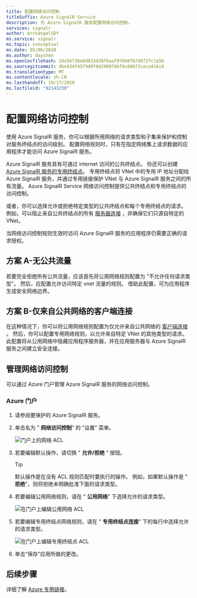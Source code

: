 ```yaml
---
title: 配置网络访问控制
titleSuffix: Azure SignalR Service
description: 为 Azure SignalR 服务配置网络访问控制。
services: signalr
author: ArchangelSDY
ms.service: signalr
ms.topic: conceptual
ms.date: 05/06/2020
ms.author: dayshen
ms.openlocfilehash: 24e56736e0d033420f9aaf976b0fb7d9727c1a5b
ms.sourcegitcommit: dbe434f45f9d0f9d298076bf8c08672ceca416c6
ms.translationtype: MT
ms.contentlocale: zh-CN
ms.lasthandoff: 10/17/2020
ms.locfileid: "92143230"
---
```

# <a name="configure-network-access-control"></a>配置网络访问控制

使用 Azure SignalR 服务，你可以根据所用网络的请求类型和子集来保护和控制对服务终结点的访问级别。 配置网络规则时，只有在指定网络集上请求数据的应用程序才能访问 Azure SignalR 服务。

Azure SignalR 服务具有可通过 internet 访问的公共终结点。 你还可以创建 [Azure SignalR 服务的专用终结点](howto-private-endpoints.md)。 专用终结点将 VNet 中的专用 IP 地址分配给 Azure SignalR 服务，并通过专用链接保护 VNet 与 Azure SignalR 服务之间的所有流量。 Azure SignalR Service 网络访问控制提供公共终结点和专用终结点的访问控制。

或者，你可以选择允许或拒绝特定类型的公共终结点和每个专用终结点的请求。 例如，可以阻止来自公共终结点的所有 [服务器连接](signalr-concept-internals.md#server-connections) ，并确保它们只源自特定的 VNet。

当网络访问控制规则生效时访问 Azure SignalR 服务的应用程序仍需要正确的请求授权。

## <a name="scenario-a---no-public-traffic"></a>方案 A-无公共流量

若要完全拒绝所有公共流量，应该首先将公用网络规则配置为 "不允许任何请求类型"。 然后，应配置允许访问特定 vnet 流量的规则。 借助此配置，可为应用程序生成安全网络边界。

## <a name="scenario-b---only-client-connections-from-public-network"></a>方案 B-仅来自公共网络的客户端连接

在这种情况下，你可以将公用网络规则配置为仅允许来自公共网络的 [客户端连接](signalr-concept-internals.md#client-connections) 。 然后，你可以配置专用网络规则，以允许来自特定 VNet 的其他类型的请求。 此配置将从公用网络中隐藏应用程序服务器，并在应用服务器与 Azure SignalR 服务之间建立安全连接。

## <a name="managing-network-access-control"></a>管理网络访问控制

可以通过 Azure 门户管理 Azure SignalR 服务的网络访问控制。

### <a name="azure-portal"></a>Azure 门户

1. 请参阅要保护的 Azure SignalR 服务。

1. 单击名为 " **网络访问控制**" 的 "设置" 菜单。

    ![门户上的网络 ACL](media/howto-network-access-control/portal.png)

1. 若要编辑默认操作，请切换 " **允许/拒绝** " 按钮。

    > [!TIP]
    > 默认操作是在没有 ACL 规则匹配时要执行的操作。 例如，如果默认操作是 " **拒绝**"，则将拒绝未明确批准下面的请求类型。

1. 若要编辑公用网络规则，请在 " **公用网络**" 下选择允许的请求类型。

    ![在门户上编辑公用网络 ACL ](media/howto-network-access-control/portal-public-network.png)

1. 若要编辑专用终结点网络规则，请在 " **专用终结点连接**" 下的每行中选择允许的请求类型。

    ![在门户上编辑专用终结点 ACL ](media/howto-network-access-control/portal-private-endpoint.png)

1. 单击“保存”应用所做的更改。

## <a name="next-steps"></a>后续步骤

详细了解 [Azure 专用链接](../private-link/private-link-overview.md)。